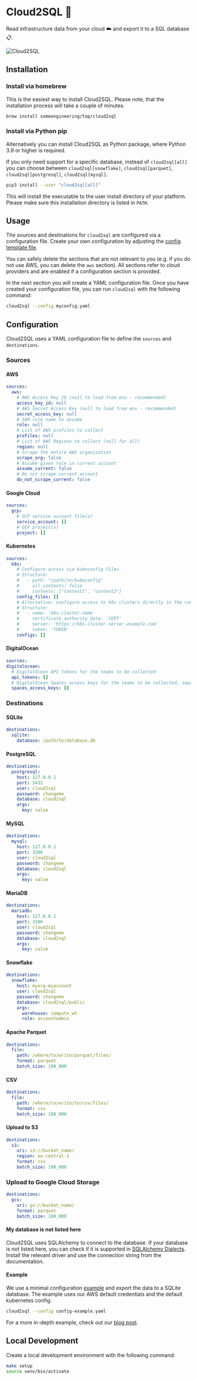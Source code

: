 # Cloud2SQL 🤩
Read infrastructure data from your cloud ☁️ and export it to a SQL database 📋.

![Cloud2SQL](misc/cloud2sql.gif)

## Installation

### Install via homebrew

This is the easiest way to install Cloud2SQL. 
Please note, that the installation process will take a couple of minutes.

```bash
brew install someengineering/tap/cloud2sql
```

### Install via Python pip

Alternatively you can install Cloud2SQL as Python package, where Python 3.9 or higher is required.

If you only need support for a specific database, instead of `cloud2sql[all]` you can choose between `cloud2sql[snowflake]`, `cloud2sql[parquet]`, `cloud2sql[postgresql]`, `cloud2sql[mysql]`.

```bash
pip3 install --user "cloud2sql[all]"
```

This will install the executable to the user install directory of your platform. Please make sure this installation directory is listed in `PATH`.


## Usage

The sources and destinations for `cloud2sql` are configured via a configuration file. Create your own configuration by adjusting the [config template file](./config-template.yaml).

You can safely delete the sections that are not relevant to you (e.g. if you do not use AWS, you can delete the `aws` section).
All sections refer to cloud providers and are enabled if a configuration section is provided.

In the next section you will create a YAML configuration file. Once you have created your configuration file, you can run `cloud2sql` with the following command:

```bash
cloud2sql --config myconfig.yaml
```

## Configuration

Cloud2SQL uses a YAML configuration file to define the `sources` and `destinations`.

### Sources

#### AWS

```yaml
sources:
  aws:
    # AWS Access Key ID (null to load from env - recommended)
    access_key_id: null
    # AWS Secret Access Key (null to load from env - recommended)
    secret_access_key: null
    # IAM role name to assume
    role: null
    # List of AWS profiles to collect
    profiles: null
    # List of AWS Regions to collect (null for all)
    region: null
    # Scrape the entire AWS organization
    scrape_org: false
    # Assume given role in current account
    assume_current: false
    # Do not scrape current account
    do_not_scrape_current: false
```

#### Google Cloud
    
```yaml
sources:
  gcp:
    # GCP service account file(s)
    service_account: []
    # GCP project(s)
    project: []
```

#### Kubernetes

```yaml
sources:
  k8s:
    # Configure access via kubeconfig files.
    # Structure:
    #   - path: "/path/to/kubeconfig"
    #     all_contexts: false
    #     contexts: ["context1", "context2"]
    config_files: []
    # Alternative: configure access to k8s clusters directly in the config.
    # Structure:
    #   - name: 'k8s-cluster-name'
    #     certificate_authority_data: 'CERT'
    #     server: 'https://k8s-cluster-server.example.com'
    #     token: 'TOKEN'
    configs: []
```

#### DigitalOcean

```yaml
sources:
digitalocean:
  # DigitalOcean API tokens for the teams to be collected
  api_tokens: []
  # DigitalOcean Spaces access keys for the teams to be collected, separated by colons
  spaces_access_keys: []
```

### Destinations

#### SQLite

```yaml
destinations:
  sqlite:
    database: /path/to/database.db
```

#### PostgreSQL

```yaml
destinations:
  postgresql:
    host: 127.0.0.1
    port: 5432
    user: cloud2sql
    password: changeme
    database: cloud2sql
    args:
      key: value
```

#### MySQL

```yaml
destinations:
  mysql:
    host: 127.0.0.1
    port: 3306
    user: cloud2sql
    password: changeme
    database: cloud2sql
    args:
      key: value
```

#### MariaDB

```yaml
destinations:
  mariadb:
    host: 127.0.0.1
    port: 3306
    user: cloud2sql
    password: changeme
    database: cloud2sql
    args:
      key: value
```

#### Snowflake

```yaml
destinations:
  snowflake:
    host: myorg-myaccount
    user: cloud2sql
    password: changeme
    database: cloud2sql/public
    args:
      warehouse: compute_wh
      role: accountadmin
```

#### Apache Parquet

```yaml
destinations:
  file:
    path: /where/to/write/parquet/files/
    format: parquet
    batch_size: 100_000
```

#### CSV

```yaml
destinations:
  file:
    path: /where/to/write/to/csv/files/
    format: csv
    batch_size: 100_000
```

#### Upload to S3

```yaml
destinations:
  s3:
    uri: s3://bucket_name/
    region: eu-central-1
    format: csv
    batch_size: 100_000
```

### Upload to Google Cloud Storage

```yaml
destinations:
  gcs:
    uri: gs://bucket_name/
    format: parquet
    batch_size: 100_000
```

#### My database is not listed here

Cloud2SQL uses SQLAlchemy to connect to the database. If your database is not listed here, you can check if it is supported in [SQLAlchemy Dialects](https://docs.sqlalchemy.org/en/20/dialects/index.html).
Install the relevant driver and use the connection string from the documentation.

#### Example

We use a minimal configuration [example](./config-example.yaml) and export the data to a SQLite database.
The example uses our AWS default credentials and the default kubernetes config.

```bash
cloud2sql --config config-example.yaml
```

For a more in-depth example, check out our [blog post](https://resoto.com/blog/2022/12/21/installing-cloud2sql).

## Local Development

Create a local development environment with the following command:

```bash
make setup
source venv/bin/activate
```
